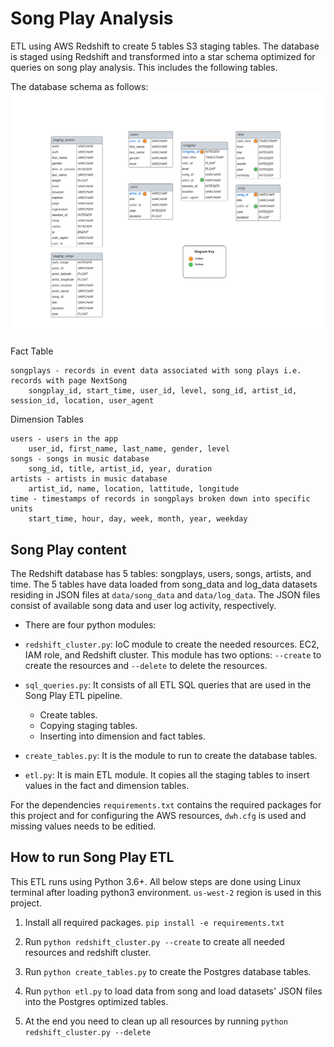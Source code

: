 # Song Play Analysis

ETL using AWS Redshift to create 5 tables S3 staging tables. The database is staged using Redshift and transformed into a star schema optimized for queries on song play analysis. This includes the following tables.

The database schema as follows:
![schema](ERD.png)

Fact Table

    songplays - records in event data associated with song plays i.e. records with page NextSong
        songplay_id, start_time, user_id, level, song_id, artist_id, session_id, location, user_agent

Dimension Tables

    users - users in the app
        user_id, first_name, last_name, gender, level
    songs - songs in music database
        song_id, title, artist_id, year, duration
    artists - artists in music database
        artist_id, name, location, lattitude, longitude
    time - timestamps of records in songplays broken down into specific units
        start_time, hour, day, week, month, year, weekday


## Song Play content

The Redshift database has 5 tables: songplays, users, songs, artists, and time. The 5 tables have data loaded from song_data and log_data datasets residing in JSON files at `data/song_data` and `data/log_data`. The JSON files consist of available song data and user log activity, respectively.

- There are four python modules:

* `redshift_cluster.py`: IoC module to create the needed resources. EC2, IAM role, and Redshift cluster. This module has two options: `--create` to create the resources and `--delete` to delete the resources.

* `sql_queries.py`: It consists of all ETL SQL queries that are used in the Song Play ETL pipeline.
  * Create tables.
  * Copying staging tables.
  * Inserting into dimension and fact tables.

* `create_tables.py`: It is the module to run to create the database tables.

* `etl.py`: It is main ETL module. It copies all the staging tables to insert values in the fact and dimension tables.

For the dependencies `requirements.txt` contains the required packages for this project and for configuring the AWS resources, `dwh.cfg` is used and missing values needs to be editied.

## How to run Song Play ETL

This ETL runs using Python 3.6+. All below steps are done using Linux terminal after loading python3 environment. `us-west-2` region is used in this project.

1. Install all required packages. `pip install -e requirements.txt`

2. Run `python redshift_cluster.py --create` to create all needed resources and redshift cluster.

3. Run ```python create_tables.py``` to create the Postgres database tables.

4. Run ```python etl.py``` to load data from song and load datasets' JSON files into the Postgres optimized tables.

5. At the end you need to clean up all resources by running `python redshift_cluster.py --delete` 
